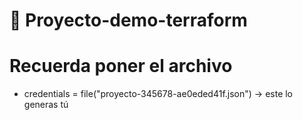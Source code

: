 # 👺 Proyecto-demo-terraform
# Recuerda poner el archivo 
 -   credentials = file("proyecto-345678-ae0eded41f.json") -> este lo generas tú

